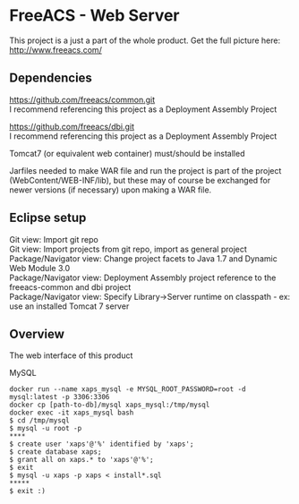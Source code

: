 FreeACS - Web Server
===========================
This project is a just a part of the whole product. Get the full picture here: 
http://www.freeacs.com/

Dependencies
------------
https://github.com/freeacs/common.git  
I recommend referencing this project as a Deployment Assembly Project

https://github.com/freeacs/dbi.git  
I recommend referencing this project as a Deployment Assembly Project

Tomcat7 (or equivalent web container) must/should be installed

Jarfiles needed to make WAR file and run the project is part of the project
(WebContent/WEB-INF/lib), but these may of course be exchanged for newer 
versions (if necessary) upon making a WAR file. 


Eclipse setup
-------------
Git view: Import git repo  
Git view: Import projects from git repo, import as general project    
Package/Navigator view: Change project facets to Java 1.7 and Dynamic Web Module 3.0    
Package/Navigator view: Deployment Assembly project reference to the freeacs-common and dbi project    
Package/Navigator view: Specify Library->Server runtime on classpath - ex: use an installed Tomcat 7 server

Overview
--------
The web interface of this product  

MySQL

```
docker run --name xaps_mysql -e MYSQL_ROOT_PASSWORD=root -d mysql:latest -p 3306:3306
docker cp [path-to-db]/mysql xaps_mysql:/tmp/mysql
docker exec -it xaps_mysql bash
$ cd /tmp/mysql
$ mysql -u root -p
****
$ create user 'xaps'@'%' identified by 'xaps';
$ create database xaps;
$ grant all on xaps.* to 'xaps'@'%';
$ exit
$ mysql -u xaps -p xaps < install*.sql
*****
$ exit :)
```
